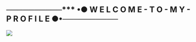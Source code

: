 ## ──────────*** •● W E L C O M E - T O - M Y - P R O F I L E ●•──────────

![](https://cdn.discordapp.com/attachments/831877886680104971/905424865190899723/Konachan.com_-_323955_sample.jpg)
